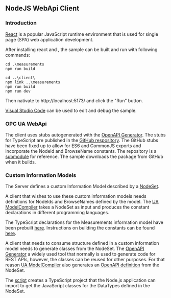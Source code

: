 ## NodeJS WebApi Client

### Introduction

[React](https://react.dev/) is a popular JavaScript runtime environment that is used for single page (SPA) web application development. 

After installing react and , the sample can be built and run with following commands:

```
cd .\measurements
npm run build

cd ..\client\
npm link ..\measurements
npm run build
npm run dev
```

Then nativate to  http://localhost:5173/ and click the "Run" button.

[Visual Studio Code](https://code.visualstudio.com/) can be used to edit and debug the sample.

### OPC UA WebApi

The client uses stubs autogenerated with the [OpenAPI Generator](https://openapi-generator.tech/). The stubs for TypeScript are published in the [GitHub respository](https://github.com/OPCFoundation/opcua-webapi-typescript). The GitHub stubs have been fixed up to allow for ES6 and CommonJS exports and incorporate the NodeId and BrowseName constants. The repository is a [submodule](../opcua-webapi/typescript) for reference. The sample downloads the package from GitHub when it builds.

### Custom Information Models

The Server defines a custom Information Model described by a [NodeSet](../NodeSets/Measurements.NodeSet2.xml). 

A client that wishes to use these custom information models needs definitions for NodeIds and BrowseNames defined by the model. The [UA ModelCompiler](https://github.com/OPCFoundation/UA-ModelCompiler) takes a NodeSet as input and produces the constant declarations in different programming languages. 

The TypeScript declarations for the Measurements information model have been prebuilt [here](../Model/Constanst/TypeScript/). Instructions on building the constants can be found [here](../NodeSets). 

A client that needs to consume structure defined in a custom information model needs to generate classes from the NodeSet. The [OpenAPI Generator](https://openapi-generator.tech/) a widely used tool that normally is used to generate code for REST APIs, however, the classes can be reused for other purposes. For that reason [UA ModelCompiler](https://github.com/OPCFoundation/UA-ModelCompiler) also generates an [OpenAPI definition](../Model/Measurements/measurements.openapi.json) from the NodeSet. 

The [script](./generate_model_classes.ps1) creates a TypeScript project that the Node.js application can import to get the JavaScript classes for the DataTypes defined in the NodeSet. 

